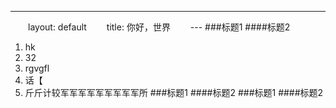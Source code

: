 ---
　　layout: default
　　title: 你好，世界
　　---
###标题1
####标题2
1. hk
2. 32
3. rgvgfl
4. 话【
5. 斤斤计较军军军军军军军军军所
###标题1
####标题2
###标题1
####标题2
